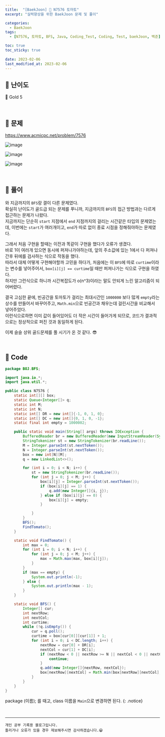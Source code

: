 ```yaml
---
title:  "[BaekJoon] 🥇 N7576 토마토"
excerpt: "실력향상을 위한 BaekJoon 문제 및 풀이"

categories:
  - BaekJoon
tags:
  - [N7576, 토마토, BFS, Java, Coding_Test, Coding, Test, baekJoon, 백준]

toc: true
toc_sticky: true
 
date: 2023-02-06
last_modified_at: 2023-02-06
---
```


## 📌 난이도

  🥇 Gold 5

<br>

## 📌 문제

<https://www.acmicpc.net/problem/7576>

![image](https://user-images.githubusercontent.com/37824506/216886653-1442a650-2918-4f1d-9d43-ce39357211d4.png)

![image](https://user-images.githubusercontent.com/37824506/216886737-a56e547e-9c8b-4601-a2e2-f870612a46f1.png)

![image](https://user-images.githubusercontent.com/37824506/216886769-0cdf016a-e5cc-4616-a494-cc98e124b378.png)


<br>

## 📌 풀이

와 지금까지의 `BFS`랑 결이 다른 문제였다.  
확실히 난이도가 골드급 되는 문제를 푸니까, 지금까지의 `BFS`의 접근 방법과는 다르게 접근하는 문제가 나왔다.  
지금까지는 단순히 `start` 지점에서 `end` 지점까지의 걸리는 시간같은 타입의 문제였는데, 이번에는 `start`가 여러개이고, `end`가 따로 없이 종료 시점을 정해줘야하는 문제였다.  

그래서 처음 구현을 할때는 이전과 똑같이 구현을 했다가 오류가 생겼다.  
바로 1이 여러개 있으면 동시에 퍼져나가야하는데, 앞의 주소값에 있는 1에서 다 퍼져나간후 뒤에를 검사하는 식으로 작동을 했다.  
따라서 대체 어떻게 구현해야할까 고민을 하다가, 처음에는 이 `BFS`에 따로 `curtime`이라는 변수를 넣어주어서, `box[i][j] == curtime`일 때만 퍼져나가는 식으로 구현을 하였다.  
하지만 그런식으로 하니까 시간복잡도가 o(n^3)이라는 말도 안되게 느린 알고리즘이 되어버렸다.  

결국 고심한 끝에, 빈공간을 토마토가 걸리는 최대시간인 `1000000` 보다 많게 `empty`라는 상수를 만들어서 바꾸어주고, `Math.min`으로 빈공간과 채우는데 걸린시간을 비교해서 넣어주었다.  
이런식으로하면 이미 값이 들어있어도 더 작은 시간이 들어가게 되므로, 코드가 결과적으로는 정상적으로 퍼진 것과 동일하게 된다.  

이제 슬슬 상위 골드문제를 풀 시기가 온 것 같다. 😎

<br>

## 📌 Code

```java
package BOJ.BFS;

import java.io.*;
import java.util.*;

public class N7576 {
    static int[][] box;
    static Queue<Integer[]> q;
    static int M;
    static int N;
    static int[] DR = new int[]{-1, 0, 1, 0};
    static int[] DC = new int[]{0, 1, 0, -1};
    static final int empty = 1000002;

    public static void main(String[] args) throws IOException {
        BufferedReader br = new BufferedReader(new InputStreamReader(System.in));
        StringTokenizer st = new StringTokenizer(br.readLine());
        M = Integer.parseInt(st.nextToken());
        N = Integer.parseInt(st.nextToken());
        box = new int[N][M];
        q = new LinkedList<>();

        for (int i = 0; i < N; i++) {
            st = new StringTokenizer(br.readLine());
            for (int j = 0; j < M; j++) {
                box[i][j] = Integer.parseInt(st.nextToken());
                if (box[i][j] == 1) {
                    q.add(new Integer[]{i, j});
                } else if (box[i][j] == 0) {
                    box[i][j] = empty;
                }

            }
        }
        BFS();
        FindTomato();
    }

    static void FindTomato() {
        int max = 0;
        for (int i = 0; i < N; i++) {
            for (int j = 0; j < M; j++) {
                max = Math.max(max, box[i][j]);
            }
        }
        if (max == empty) {
            System.out.println(-1);
        } else {
            System.out.println(max - 1);
        }
    }

    static void BFS() {
        Integer[] cur;
        int nextRow;
        int nextCol;
        int curtime;
        while (!q.isEmpty()) {
            cur = q.poll();
            curtime = box[cur[0]][cur[1]] + 1;
            for (int i = 0; i < DC.length; i++) {
                nextRow = cur[0] + DR[i];
                nextCol = cur[1] + DC[i];
                if (nextRow < 0 || nextRow >= N || nextCol < 0 || nextCol >= M || box[nextRow][nextCol] != empty) {
                    continue;
                }
                q.add(new Integer[]{nextRow, nextCol});
                box[nextRow][nextCol] = Math.min(box[nextRow][nextCol], curtime);
            }
        }
    }
}
```


package (이름); 를 때고, class 이름을 `Main`으로 변경하면 된다.
{: .notice} 

<br>


***
    개인 공부 기록용 블로그입니다.
    틀리거나 오류가 있을 경우 제보해주시면 감사하겠습니다.😁